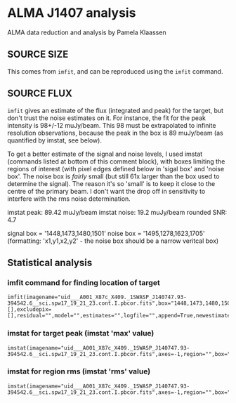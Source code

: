 # ALMA J1407 analysis

ALMA data reduction and analysis by Pamela Klaassen

## SOURCE SIZE

This comes from `imfit`, and can be reproduced using the `imfit` command.

## SOURCE FLUX

`imfit` gives an estimate of the flux (integrated and peak) for the target, but don't trust the noise estimates on it.  For instance, the fit for the peak intensity is 98+/-12 muJy/beam.  This 98 must be extrapolated to infinite resolution observations, because the peak in the box is 89 muJy/beam (as quantified by imstat, see below).

To get a better estimate of the signal and noise levels, I used imstat (commands listed at bottom of this comment block), with boxes limiting the regions of interest (with pixel edges defined below in 'sigal box' and 'noise box'.  The noise box is *fairly* small (but still 61x larger than the box used to determine the signal).  The reason it's so 'small' is to keep it close to the centre of the primary beam. I don't want the drop off in sensitivity to interfere with the rms noise determination.

imstat peak:   89.42 muJy/beam
imstat noise: 19.2 muJy/beam
rounded SNR:  4.7

signal box = '1448,1473,1480,1501'
noise box = '1495,1278,1623,1705'
(formatting: 'x1,y1,x2,y2' - the noise box should be a narrow veritcal box)

## Statistical analysis

### imfit command for finding location of target

    imfit(imagename="uid___A001_X87c_X409._1SWASP_J140747.93-394542.6__sci.spw17_19_21_23.cont.I.pbcor.fits",box="1448,1473,1480,1501",region="",chans="",stokes="",mask="",includepix=[],excludepix=[],residual="",model="",estimates="",logfile="",append=True,newestimates="",complist="",overwrite=False,dooff=False,offset=0.0,fixoffset=False,stretch=False,rms=-1,noisefwhm="",summary="")

### imstat for target peak (imstat 'max' value)

    imstat(imagename="uid___A001_X87c_X409._1SWASP_J140747.93-394542.6__sci.spw17_19_21_23.cont.I.pbcor.fits",axes=-1,region="",box="1448,1480,1473,1501",chans="",stokes="",listit=True,verbose=True,mask="",stretch=False,logfile="",append=True,algorithm="classic",fence=-1,center="mean",lside=True,zscore=-1,maxiter=-1,clmethod="auto",niter=3)

### imstat for region rms (imstat 'rms' value)

    imstat(imagename="uid___A001_X87c_X409._1SWASP_J140747.93-394542.6__sci.spw17_19_21_23.cont.I.pbcor.fits",axes=-1,region="",box="1495,1278,1623,1705",chans="",stokes="",listit=True,verbose=True,mask="",stretch=False,logfile="",append=True,algorithm="classic",fence=-1,center="mean",lside=True,zscore=-1,maxiter=-1,clmethod="auto",niter=3)
